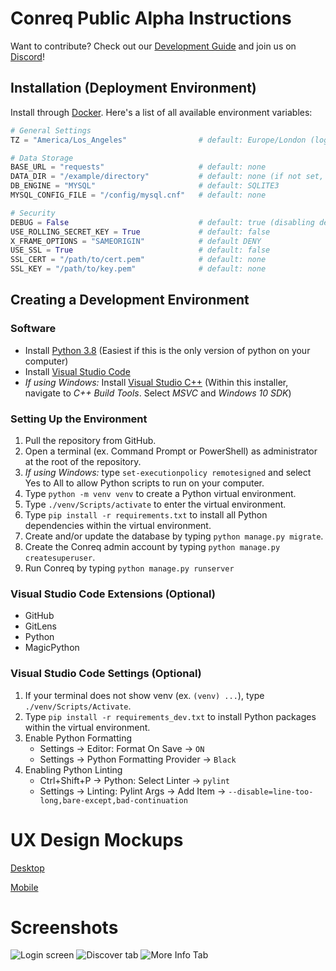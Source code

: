 # Conreq Public Alpha Instructions

Want to contribute? Check out our [Development Guide](https://github.com/Archmonger/Conreq/wiki/Development-Guide) and join us on [Discord](https://discord.gg/b4B7zFCB5E)!

## Installation (Deployment Environment)

Install through [Docker](https://github.com/Roxedus/docker-conreq).
Here's a list of all available environment variables:

```python
# General Settings
TZ = "America/Los_Angeles"                # default: Europe/London (log file timezone in "TZ Database" format)

# Data Storage
BASE_URL = "requests"                     # default: none
DATA_DIR = "/example/directory"           # default: none (if not set, base directory is used)
DB_ENGINE = "MYSQL"                       # default: SQLITE3
MYSQL_CONFIG_FILE = "/config/mysql.cnf"   # default: none

# Security
DEBUG = False                             # default: true (disabling debug will enable security features)
USE_ROLLING_SECRET_KEY = True             # default: false
X_FRAME_OPTIONS = "SAMEORIGIN"            # default DENY
USE_SSL = True                            # default: false
SSL_CERT = "/path/to/cert.pem"            # default: none
SSL_KEY = "/path/to/key.pem"              # default: none
```

## Creating a Development Environment

### Software

- Install [Python 3.8](https://www.microsoft.com/en-us/p/python-38/9mssztt1n39l#activetab=pivot:overviewtab) (Easiest if this is the only version of python on your computer)
- Install [Visual Studio Code](https://code.visualstudio.com/)
- _If using Windows:_ Install [Visual Studio C++](https://visualstudio.microsoft.com/visual-cpp-build-tools/) (Within this installer, navigate to _C++ Build Tools_. Select _MSVC_ and _Windows 10 SDK_)

### Setting Up the Environment

1. Pull the repository from GitHub.
2. Open a terminal (ex. Command Prompt or PowerShell) as administrator at the root of the repository.
3. _If using Windows:_ type `set-executionpolicy remotesigned` and select Yes to All to allow Python scripts to run on your computer.
4. Type `python -m venv venv` to create a Python virtual environment.
5. Type `./venv/Scripts/activate` to enter the virtual environment.
6. Type `pip install -r requirements.txt` to install all Python dependencies within the virtual environment.
7. Create and/or update the database by typing `python manage.py migrate`.
8. Create the Conreq admin account by typing `python manage.py createsuperuser`.
9. Run Conreq by typing `python manage.py runserver`

### Visual Studio Code Extensions (Optional)

- GitHub
- GitLens
- Python
- MagicPython

### Visual Studio Code Settings (Optional)

1. If your terminal does not show venv (ex. `(venv) ...`), type `./venv/Scripts/Activate`.
2. Type `pip install -r requirements_dev.txt` to install Python packages within the virtual environment.
3. Enable Python Formatting
   - Settings -> Editor: Format On Save -> `ON`
   - Settings -> Python Formatting Provider -> `Black`
4. Enabling Python Linting
   - Ctrl+Shift+P -> Python: Select Linter -> `pylint`
   - Settings -> Linting: Pylint Args -> Add Item -> `--disable=line-too-long,bare-except,bad-continuation`

# UX Design Mockups

[Desktop](https://xd.adobe.com/view/17a8150c-a224-467c-af36-36171641d656-42fb/)

[Mobile](https://xd.adobe.com/view/aaef68b5-ddb9-4987-a758-771215bfe578-ffbc/)

# Screenshots

![Login screen](https://github.com/Archmonger/Conreq/blob/main/resources/screenshots/conreq_1.png?raw=true)
![Discover tab](https://github.com/Archmonger/Conreq/blob/main/resources/screenshots/conreq_2.png?raw=true)
![More Info Tab](https://github.com/Archmonger/Conreq/blob/main/resources/screenshots/conreq_3.png?raw=true)
